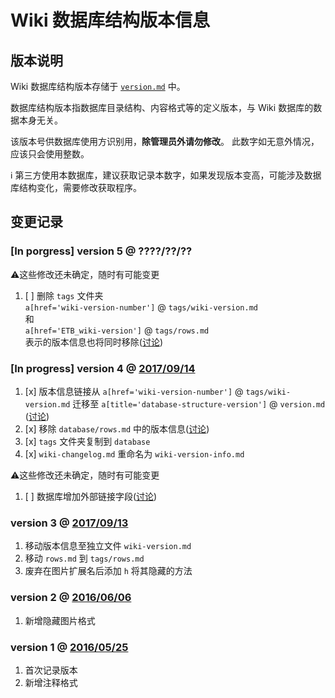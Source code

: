 ﻿﻿Wiki 数据库结构版本信息  
=================
## 版本说明

Wiki 数据库结构版本存储于 [`version.md`](version) 中。

数据库结构版本指数据库目录结构、内容格式等的定义版本，与 Wiki 数据库的数据本身无关。

该版本号供数据库使用方识别用，**除管理员外请勿修改**。
此数字如无意外情况，应该只会使用整数。

ℹ 第三方使用本数据库，建议获取记录本数字，如果发现版本变高，可能涉及数据库结构变化，需要修改获取程序。

## 变更记录

###  [In porgress] version 5 @ ????/??/??
⚠这些修改还未确定，随时有可能变更
1.  [ ] 删除 `tags` 文件夹   
        `a[href='wiki-version-number']` @ `tags/wiki-version.md`  
        和  
        `a[href='ETB_wiki-version']` @ `tags/rows.md`   
        表示的版本信息也将同时移除([讨论](https://github.com/Mapaler/EhTagTranslator/issues/30))

###  [In progress] version 4 @ [2017/09/14](https://github.com/Mapaler/EhTagTranslator/wiki/wiki-version/fcb5a180e6a233efe5a475411ef915f4e06f0e85)
1.  [x] 版本信息链接从 `a[href='wiki-version-number']` @ `tags/wiki-version.md` 迁移至 `a[title='database-structure-version']` @ `version.md` ([讨论](https://github.com/Mapaler/EhTagTranslator/issues/30))     
1.  [x] 移除 `database/rows.md` 中的版本信息([讨论](https://github.com/Mapaler/EhTagTranslator/issues/30))
1.  [x] `tags` 文件夹复制到 `database`
1.  [x] `wiki-changelog.md` 重命名为 `wiki-version-info.md`  

⚠这些修改还未确定，随时有可能变更
1.  [ ] 数据库增加外部链接字段([讨论](https://github.com/Mapaler/EhTagTranslator/issues/29))

### version 3 @ [2017/09/13](https://github.com/Mapaler/EhTagTranslator/wiki/_compare/f22d6e7138b948d5226b579579881bd67f1a36eb)
1.  移动版本信息至独立文件 `wiki-version.md`  
1.  移动 `rows.md` 到 `tags/rows.md`  
1.  废弃在图片扩展名后添加 `h` 将其隐藏的方法

### version 2 @ [2016/06/06](https://github.com/Mapaler/EhTagTranslator/wiki/_compare/533d5e20bece0c3bc84e1987994fe6ade030f2f9)
1.  新增隐藏图片格式  

### version 1 @ [2016/05/25](https://github.com/Mapaler/EhTagTranslator/wiki/_compare/18b79c1314f53315e96793834550af9692f346c6)
1.  首次记录版本  
1.  新增注释格式
